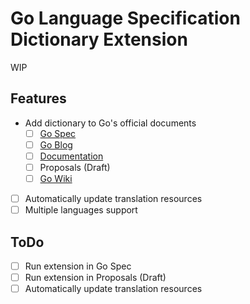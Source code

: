 # Go Language Specification Dictionary Extension

WIP

## Features

- Add dictionary to Go's official documents
  - [ ] [Go Spec](https://golang.org/ref/spec)
  - [ ] [Go Blog](https://blog.golang.org/)
  - [ ] [Documentation](https://golang.org/doc/)
  - [ ] Proposals (Draft)
  - [ ] [Go Wiki](https://github.com/golang/go/wiki)
- [ ] Automatically update translation resources
- [ ] Multiple languages support

## ToDo

- [ ] Run extension in Go Spec
- [ ] Run extension in Proposals (Draft)
- [ ] Automatically update translation resources
